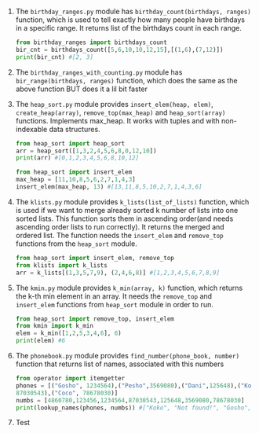 1. The `birthday_ranges.py` module has `birthday_count(birthdays, ranges)`
   function, which is used to tell exactly how many people have birthdays
   in a specific range.
   It returns list of the birthdays count in each range.
 
   ```python
   from birthday_ranges import birthdays_count
   bir_cnt = birthdays_count([5,6,10,10,12,15],[(1,6),(7,12)])
   print(bir_cnt) #[2, 3]
   ``` 
2. The `birthday_ranges_with_counting.py` module has `bir_range(birthdays, ranges)`
   function, which does the same as the above function BUT does it a lil bit faster

3. The `heap_sort.py` module provides `insert_elem(heap, elem)`, `create_heap(array)`,
   `remove_top(max_heap)` and `heap_sort(array)` functions.
    Implements max_heap.
    It works with tuples and with non-indexable data structures.
    ```python
    from heap_sort import heap_sort
    arr = heap_sort([1,3,2,4,5,6,8,0,12,10])
    print(arr) #[0,1,2,3,4,5,6,8,10,12]
    ``` 
    ```python
    from heap_sort import insert_elem
    max_heap = [11,10,8,5,6,2,7,1,4,3]
    insert_elem(max_heap, 13) #[13,11,8,5,10,2,7,1,4,3,6]
    ```
4.  The `klists.py` module provides `k_lists(list_of_lists)` function, which is used if we want     to merge already sorted k number of lists into one sorted lists. This function sorts
    them in ascending order(and needs ascending order lists to run correctly).
    It returns the merged and ordered list.
    The function needs the `insert_elem` and `remove_top` functions from the `heap_sort`
    module.

    ```python
    from heap_sort import insert_elem, remove_top
    from klists import k_lists
    arr = k_lists[(1,3,5,7,9), (2,4,6,8)] #[1,2,3,4,5,6,7,8,9]
    ``` 

5. The `kmin.py` module provides `k_min(array, k)` function, which returns the k-th min 
   element in an array.
   It needs the `remove_top` and `insert_elem` functions from `heap_sort` module in order to 
   run.

   ```python
   from heap_sort import remove_top, insert_elem
   from kmin import k_min
   elem = k_min([1,2,5,3,4,6], 6)
   print(elem) #6
   ```
6. The `phonebook.py` module provides `find_number(phone_book, number)` function that returns
   list of names, associated with this numbers

   ```python
   from operator import itemgetter
   phones = [("Gosho", 1234564),("Pesho",3569080),("Dani",125648),("Koko", 4860780),("Ivo",
   87030543),("Coco", 78678030)]
   numbs = [4860780,123456,1234564,87030543,125648,3569080,78678030]
   print(lookup_names(phones, numbs)) #["Koko", "Not found!", "Gosho","Ivo", "Not found!","Not found!", "Coco"]
   ```
7. Test

